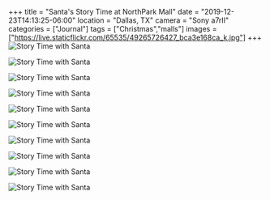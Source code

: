 +++
title = "Santa's Story Time at NorthPark Mall"
date = "2019-12-23T14:13:25-06:00"
location = "Dallas, TX"
camera = "Sony a7rII"
categories = ["Journal"]
tags = ["Christmas","malls"]
images = ["https://live.staticflickr.com/65535/49265726427_bca3e168ca_k.jpg"]
+++
![Story Time with Santa](https://live.staticflickr.com/65535/49265726427_bca3e168ca_k.jpg)
<!--more-->

![Story Time with Santa](https://live.staticflickr.com/65535/49265072453_65e159c621_k.jpg)

![Story Time with Santa](https://live.staticflickr.com/65535/49265534276_aa0abbf783_k.jpg)

![Story Time with Santa](https://live.staticflickr.com/65535/49265727082_fdaa25071d_k.jpg)

![Story Time with Santa](https://live.staticflickr.com/65535/49265727427_d5b6613d7a_k.jpg)

![Story Time with Santa](https://live.staticflickr.com/65535/49265072008_ab45a0a314_k.jpg)

![Story Time with Santa](https://live.staticflickr.com/65535/49265729157_4123ffe2f5_k.jpg)

![Story Time with Santa](https://live.staticflickr.com/65535/49265728782_14ffc3df5a_k.jpg)

![Story Time with Santa](https://live.staticflickr.com/65535/49265729452_0db468825b_k.jpg)

![Story Time with Santa](https://live.staticflickr.com/65535/49265535816_18eaeb1bc9_k.jpg)
